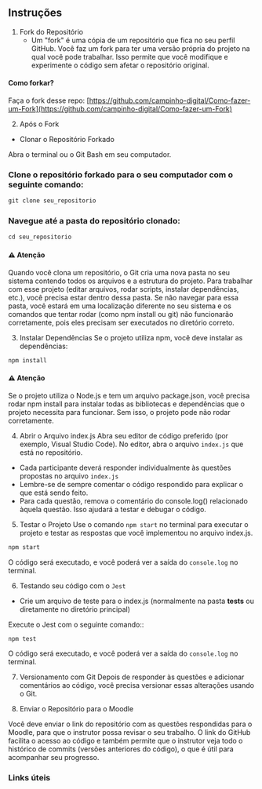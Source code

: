 ## Instruções

1. Fork do Repositório
   - Um "fork" é uma cópia de um repositório que fica no seu perfil GitHub. Você faz um fork para ter uma versão própria do projeto na qual você pode trabalhar. Isso permite que você modifique e experimente o código sem afetar o repositório original.

     
#### Como forkar?

Faça o fork desse repo: [https://github.com/campinho-digital/Como-fazer-um-Fork](https://github.com/campinho-digital/Como-fazer-um-Fork)  


2. Após o Fork

- Clonar o Repositório Forkado
  
Abra o terminal ou o Git Bash em seu computador.


### Clone o repositório forkado para o seu computador com o seguinte comando:

~~~javascript
git clone seu_repositorio
~~~


### Navegue até a pasta do repositório clonado:

~~~javascript
cd seu_repositorio
~~~

#### ⚠️ Atenção 

Quando você clona um repositório, o Git cria uma nova pasta no seu sistema contendo todos os arquivos e a estrutura do projeto. Para trabalhar com esse projeto (editar arquivos, rodar scripts, instalar dependências, etc.), você precisa estar dentro dessa pasta. Se não navegar para essa pasta, você estará em uma localização diferente no seu sistema e os comandos que tentar rodar (como npm install ou git) não funcionarão corretamente, pois eles precisam ser executados no diretório correto.


3. Instalar Dependências
Se o projeto utiliza npm, você deve instalar as dependências:

~~~javascript
npm install

~~~

#### ⚠️ Atenção 
Se o projeto utiliza o Node.js e tem um arquivo package.json, você precisa rodar npm install para instalar todas as bibliotecas e dependências que o projeto necessita para funcionar. Sem isso, o projeto pode não rodar corretamente.

4. Abrir o Arquivo index.js
Abra seu editor de código preferido (por exemplo, Visual Studio Code).
No editor, abra o arquivo `index.js` que está no repositório.

- Cada participante deverá responder individualmente às questões propostas no arquivo `index.js`
- Lembre-se de sempre comentar o código respondido para explicar o que está sendo feito.
- Para cada questão, remova o comentário do console.log() relacionado àquela questão. Isso ajudará a testar e debugar o código.


5. Testar o Projeto
Use o comando `npm start` no terminal para executar o projeto e testar as respostas que você implementou no arquivo index.js.

~~~javascript
npm start
~~~

O código será executado, e você poderá ver a saída do `console.log` no terminal.

6. Testando seu código com o  `Jest`
   
- Crie um arquivo de teste para o index.js (normalmente na pasta __tests__ ou diretamente no diretório principal)
  

Execute o Jest com o seguinte comando::
~~~javascript
npm test
~~~

O código será executado, e você poderá ver a saída do `console.log` no terminal.

7. Versionamento com Git
Depois de responder às questões e adicionar comentários ao código, você precisa versionar essas alterações usando o Git.

8. Enviar o Repositório para o Moodle

Você deve enviar o link do repositório com as questões respondidas para o Moodle, para que o instrutor possa revisar o seu trabalho. O link do GitHub facilita o acesso ao código e também permite que o instrutor veja todo o histórico de commits (versões anteriores do código), o que é útil para acompanhar seu progresso.


### Links úteis
